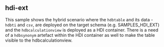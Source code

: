 ## hdi-ext

This sample shows the hybrid scenario where the `hdbtable` and its data - `hdbti` and `csv`, are deployed on the target schema 
(e.g. SAMPLES_HDI_EXT) and the `hdbcalculationview` is deployed as a HDI container.
There is a need of a `hdbsynonym` artefact within the HDI container as well to make the table visible to the hdbcalculationview.
